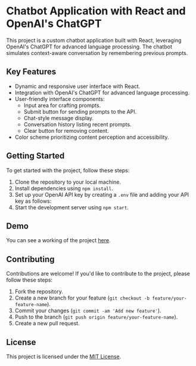 # Chatbot Application with React and OpenAI's ChatGPT

This project is a custom chatbot application built with React, leveraging OpenAI's ChatGPT for advanced language processing. The chatbot simulates context-aware conversation by remembering previous prompts.

## Key Features

- Dynamic and responsive user interface with React.
- Integration with OpenAI's ChatGPT for advanced language processing.
- User-friendly interface components:
  - Input area for crafting prompts.
  - Submit button for sending prompts to the API.
  - Chat-style message display.
  - Conversation history listing recent prompts.
  - Clear button for removing content.
- Color scheme prioritizing content perception and accessibility.

## Getting Started

To get started with the project, follow these steps:

1. Clone the repository to your local machine.
2. Install dependencies using `npm install`.
3. Set up your OpenAI API key by creating a `.env` file and adding your API key as follows:
4. Start the development server using `npm start`.

## Demo

You can see a working of the project [here](https://drive.google.com/file/d/1kDuL1UZyWXuCkWSGA0J29D4-wvnGQT4c/view?usp=sharing).

## Contributing

Contributions are welcome! If you'd like to contribute to the project, please follow these steps:

1. Fork the repository.
2. Create a new branch for your feature (`git checkout -b feature/your-feature-name`).
3. Commit your changes (`git commit -am 'Add new feature'`).
4. Push to the branch (`git push origin feature/your-feature-name`).
5. Create a new pull request.

## License

This project is licensed under the [MIT License](LICENSE).

